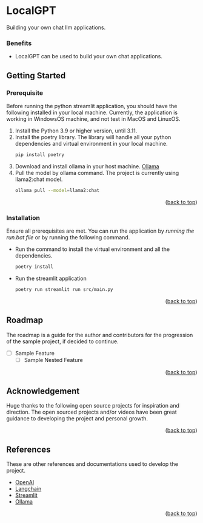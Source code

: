 # LocalGPT
<a name="readme-top"></a>
Building your own chat llm applications.

### Benefits
- LocalGPT can be used to build your own chat applications.

## Getting Started
### Prerequisite

Before running the python streamlit application, you should have the following installed in your local machine. Currently, the application is working in WindowsOS machine, and not test in MacOS and LinuxOS.
1. Install the Python 3.9 or higher version, until 3.11.
2. Install the poetry library. The library will handle all your python dependencies and virtual environment in your local machine.
    ``` bash
    pip install poetry
    ```
3. Download and install ollama in your host machine. [Ollama](https://ollama.com/)
4. Pull the model by ollama command. The project is currently using llama2:chat model.
    ``` bash
    ollama pull --model=llama2:chat
    ```
<p align="right">(<a href="#readme-top">back to top</a>)</p>

### Installation

Ensure all prerequisites are met. You can run the application by *running the run.bat file* or by running the following command.
- Run the command to install the virtual environment and all the dependencies.
    ```bash
    poetry install
    ```
- Run the streamlit application
    ```bash
    poetry run streamlit run src/main.py
    ```
<p align="right">(<a href="#readme-top">back to top</a>)</p>

## Roadmap

The roadmap is a guide for the author and contributors for the progression of the sample project, if decided to continue.
- [ ] Sample Feature
    - [ ] Sample Nested Feature
<p align="right">(<a href="#readme-top">back to top</a>)</p>

## Acknowledgement 
Huge thanks to the following open source projects for inspiration and direction. The open sourced projects and/or videos have been great guidance to developing the project and personal growth.
<p align="right">(<a href="#readme-top">back to top</a>)</p>

## References

These are other references and documentations used to develop the project.
- [OpenAI](https://openai.com)
- [Langchain](https://langchain.com)
- [Streamlit](https://streamlit.io)
- [Ollama](https://github.com/m-mizutani/ollama)
<p align="right">(<a href="#readme-top">back to top</a>)</p>